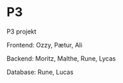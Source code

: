 # P3
P3 projekt

Frontend: Ozzy, Pætur, Ali

Backend: Moritz, Malthe, Rune, Lycas 

Database: Rune, Lucas


